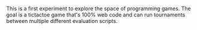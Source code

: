 This is a first experiment to explore the space of programming
games.  The goal is a tictactoe game that's 100% web code and
can run tournaments between multiple different evaluation scripts.
